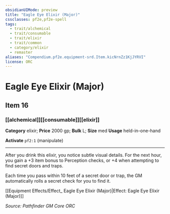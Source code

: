 ```yaml
---
obsidianUIMode: preview
title: "Eagle Eye Elixir (Major)"
cssclasses: pf2e,pf2e-spell
tags:
  - trait/alchemical
  - trait/consumable
  - trait/elixir
  - trait/common
  - category/elixir
  - remaster
aliases: "Compendium.pf2e.equipment-srd.Item.kicNrnZz1KjJYRVI"
license: ORC
---
```

# Eagle Eye Elixir (Major)
## Item 16
### [[alchemical]][[consumable]][[elixir]]

**Category** elixir; 
**Price** 2000 gp; 
**Bulk** L; **Size** med
**Usage** held-in-one-hand

**Activate** `pf2:1` (manipulate)

* * *

After you drink this elixir, you notice subtle visual details. For the next hour, you gain a +3 item bonus to Perception checks, or +4 when attempting to find secret doors and traps.

Each time you pass within 10 feet of a secret door or trap, the GM automatically rolls a secret check for you to find it.

[[Equipment Effects/Effect_ Eagle Eye Elixir (Major)|Effect: Eagle Eye Elixir (Major)]]

*Source: Pathfinder GM Core*
*ORC*